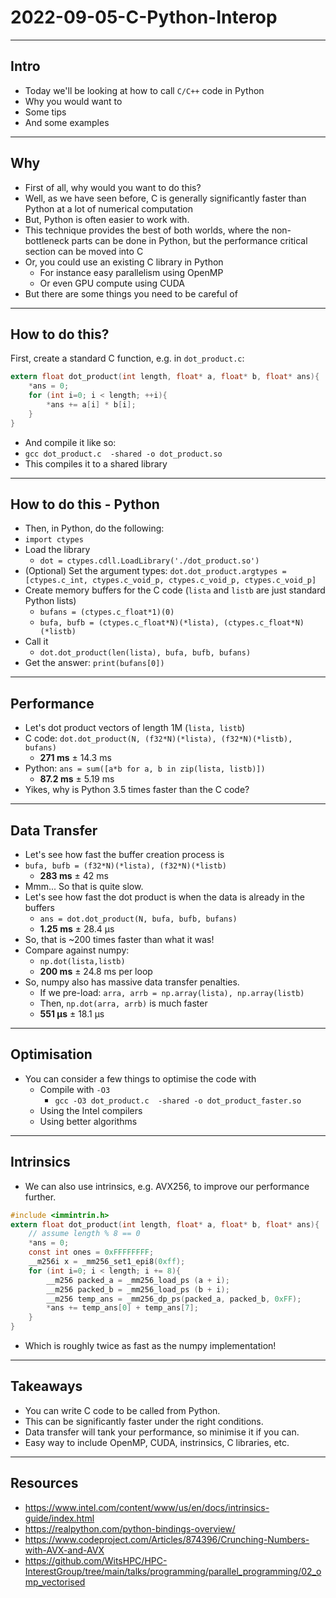 # 2022-09-05-C-Python-Interop

---
## Intro
+ Today we'll be looking at how to call `C/C++` code in Python
+ Why you would want to
+ Some tips
+ And some examples

---
## Why
+ First of all, why would you want to do this?
+ Well, as we have seen before, C is generally significantly faster than Python at a lot of numerical computation
+ But, Python is often easier to work with.
+ This technique provides the best of both worlds, where the non-bottleneck parts can be done in Python, but the performance critical section can be moved into C
+ Or, you could use an existing C library in Python
	+ For instance easy parallelism using OpenMP
	+ Or even GPU compute using CUDA
+ But there are some things you need to be careful of

---

## How to do this?
First, create a standard C function, e.g. in `dot_product.c`:
```c
extern float dot_product(int length, float* a, float* b, float* ans){
    *ans = 0;
    for (int i=0; i < length; ++i){
        *ans += a[i] * b[i];
    }
}
```

+ And compile it like so:
+ `gcc dot_product.c  -shared -o dot_product.so`
+ This compiles it to a shared library

---

## How to do this - Python

+ Then, in Python, do the following:
+ `import ctypes`
+ Load the library
	+ `dot = ctypes.cdll.LoadLibrary('./dot_product.so')`
+ (Optional) Set the argument types: `dot.dot_product.argtypes = [ctypes.c_int, ctypes.c_void_p, ctypes.c_void_p, ctypes.c_void_p]`
+ Create memory buffers for the C code (`lista` and `listb` are just standard Python lists)
	+ `bufans = (ctypes.c_float*1)(0)`
	+ `bufa, bufb = (ctypes.c_float*N)(*lista), (ctypes.c_float*N)(*listb)`
+ Call it
	+ `dot.dot_product(len(lista), bufa, bufb, bufans)`
+ Get the answer: `print(bufans[0])`

---

## Performance
+ Let's dot product vectors of length 1M (`lista, listb`)
+ C code: `dot.dot_product(N, (f32*N)(*lista), (f32*N)(*listb), bufans)`
	+ **271 ms** ± 14.3 ms
+ Python: `ans = sum([a*b for a, b in zip(lista, listb)])`
	+ **87.2 ms** ± 5.19 ms
+ Yikes, why is Python 3.5 times faster than the C code?

---

## Data Transfer
+ Let's see how fast the buffer creation process is
+ `bufa, bufb = (f32*N)(*lista), (f32*N)(*listb)`
	+ **283 ms** ± 42 ms
+ Mmm... So that is quite slow.
+ Let's see how fast the dot product is when the data is already in the buffers
	+ `ans = dot.dot_product(N, bufa, bufb, bufans)`
	+ **1.25 ms** ± 28.4 µs
+ So, that is ~200 times faster than what it was!
+ Compare against numpy:
	+ `np.dot(lista,listb)`
	+ **200 ms** ± 24.8 ms per loop
+ So, numpy also has massive data transfer penalties.
	+ If we pre-load: `arra, arrb = np.array(lista), np.array(listb)`
	+ Then, `np.dot(arra, arrb)` is much faster
	+ **551 µs** ± 18.1 µs

---
## Optimisation
+ You can consider a few things to optimise the code with
	+ Compile with `-O3`
		+ `gcc -O3 dot_product.c  -shared -o dot_product_faster.so`
	+ Using the Intel compilers
	+ Using better algorithms

---

## Intrinsics
- We can also use intrinsics, e.g. AVX256, to improve our performance further.

```c
#include <immintrin.h>
extern float dot_product(int length, float* a, float* b, float* ans){
    // assume length % 8 == 0
    *ans = 0;
    const int ones = 0xFFFFFFFF;
    __m256i x = _mm256_set1_epi8(0xff);
    for (int i=0; i < length; i += 8){
        __m256 packed_a = _mm256_load_ps (a + i);
        __m256 packed_b = _mm256_load_ps (b + i);
        __m256 temp_ans = _mm256_dp_ps(packed_a, packed_b, 0xFF);
        *ans += temp_ans[0] + temp_ans[7];
    }
}
```


+ Which is roughly twice as fast as the numpy implementation!

---

## Takeaways
+ You can write C code to be called from Python.
+ This can be significantly faster under the right conditions.
+ Data transfer will tank your performance, so minimise it if you can.
+ Easy way to include OpenMP, CUDA, instrinsics, C libraries, etc.

---

## Resources
- https://www.intel.com/content/www/us/en/docs/intrinsics-guide/index.html
- https://realpython.com/python-bindings-overview/
- https://www.codeproject.com/Articles/874396/Crunching-Numbers-with-AVX-and-AVX
- https://github.com/WitsHPC/HPC-InterestGroup/tree/main/talks/programming/parallel_programming/02_omp_vectorised